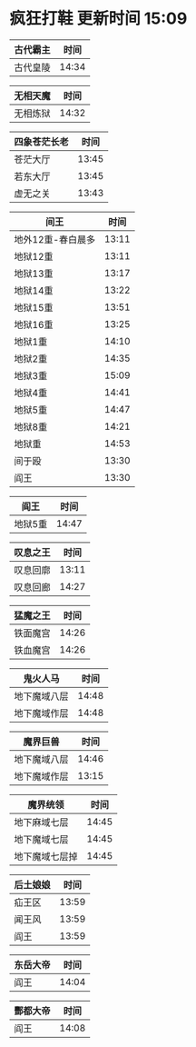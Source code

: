 # 疯狂打鞋 更新时间 15:09

| 古代霸主   | 时间    |
|--------|-------|
| 古代皇陵 | 14:34 |

| 无相天魔   | 时间    |
|--------|-------|
| 无相炼狱 | 14:32 |

| 四象苍茫长老   | 时间    |
|--------|-------|
| 苍茫大厅 | 13:45 |
| 若东大厅 | 13:45 |
| 虚无之关 | 13:43 |

| 间王   | 时间    |
|--------|-------|
| 地外12重-春白晨多 | 13:11 |
| 地狱12重 | 13:11 |
| 地狱13重 | 13:17 |
| 地狱14重 | 13:22 |
| 地狱15重 | 13:51 |
| 地狱16重 | 13:25 |
| 地狱1重 | 14:10 |
| 地狱2重 | 14:35 |
| 地狱3重 | 15:09 |
| 地狱4重 | 14:41 |
| 地狱5重 | 14:47 |
| 地狱8重 | 14:21 |
| 地狱重 | 14:53 |
| 间于殴 | 13:30 |
| 阎王 | 13:30 |

| 阎王   | 时间    |
|--------|-------|
| 地狱5重 | 14:47 |

| 叹息之王   | 时间    |
|--------|-------|
| 叹息回廓 | 13:11 |
| 叹息回廊 | 14:27 |

| 猛魔之王   | 时间    |
|--------|-------|
| 铁面魔宫 | 14:26 |
| 铁血魔宫 | 14:26 |

| 鬼火人马   | 时间    |
|--------|-------|
| 地下魔域八层 | 14:48 |
| 地下魔域作层 | 14:48 |

| 魔界巨兽   | 时间    |
|--------|-------|
| 地下魔域八层 | 14:46 |
| 地下魔域作层 | 13:15 |

| 魔界统领   | 时间    |
|--------|-------|
| 地下麻域七层 | 14:45 |
| 地下魔域七层 | 14:45 |
| 地下魔域七层掉 | 14:45 |

| 后土娘娘   | 时间    |
|--------|-------|
| 疝王区 | 13:59 |
| 闻王风 | 13:59 |
| 阎王 | 13:59 |

| 东岳大帝   | 时间    |
|--------|-------|
| 阎王 | 14:04 |

| 酆都大帝   | 时间    |
|--------|-------|
| 阎王 | 14:08 |